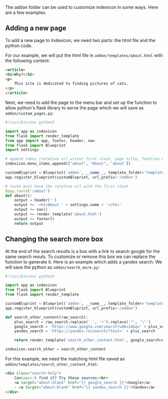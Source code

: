 The addon folder can be used to customize indexicon in some ways. Here are a few examples.

## Adding a new page

To add a new page to Indexicon, we need two parts: the html file and the python code.

For our example, we will put the html file in `addon/templates/about.html` with the following content:

```html
<article>
<h2>Why?</h2>
<p>
    This site is dedicated to finding pictures of cats.
</p>
</article>
```

Next, we need to add the page to the menu bar and set up the function to allow python's flask library to serve the page which we will save as `addon/custom_pages.py`:

```python
#!/usr/bin/env python3

import app as indexicon
from flask import render_template
from app import app, footer, header, nav
from flask import Blueprint
import settings

# append takes [relative url witout first slash, page title, function name]
indexicon.menu_items.append(["about", "About", 'about'])

customBluprint = Blueprint('addon', __name__, template_folder='templates')
app.register_blueprint(customBluprint, url_prefix='/addon')

# route must have the relative url with the first slash
@app.route('/about')
def about():
    output = header('')
    output += '<h1>About ' + settings.name + '</h1>'
    output += nav()
    output += render_template('about.html')
    output += footer()
    return output
```

## Changing the search more box

At the end of the search results is a box with a link to search google for the same search resuls. To customize or remove this box we can replace the function to generate it. Here is an example which adds a yandex search. We will save the python as `addon/search_more.py`:

```python
#!/usr/bin/env python3

import app as indexicon
from flask import Blueprint
from flask import render_template

customBluprint = Blueprint('addon', __name__, template_folder='templates')
app.register_blueprint(customBluprint, url_prefix='/addon')

def search_other_content(raw_search):
    plus_search = raw_search.replace(' ', '+').replace('"', '\"')
    google_search = 'https://www.google.com/search?udm=14&q=' + plus_search
    yandex_search = 'https://yandex.ru/search/?text=' + plus_search

    return render_template('search_other_content.html', google_search=google_search, yandex_search=yandex_search)

indexicon.search_other = search_other_content
```

For this example, we need the matching html file saved as `addon/templates/search_other_content.html`:

```html
<div class="search-help">
    Can&apos;t find it? Try these sources:<br>
    <a target="about:blank" href="{{ google_search }}">Google</a>
    - <a target="about:blank" href="{{ yandex_search }}">Yandex</a>
</div>
```